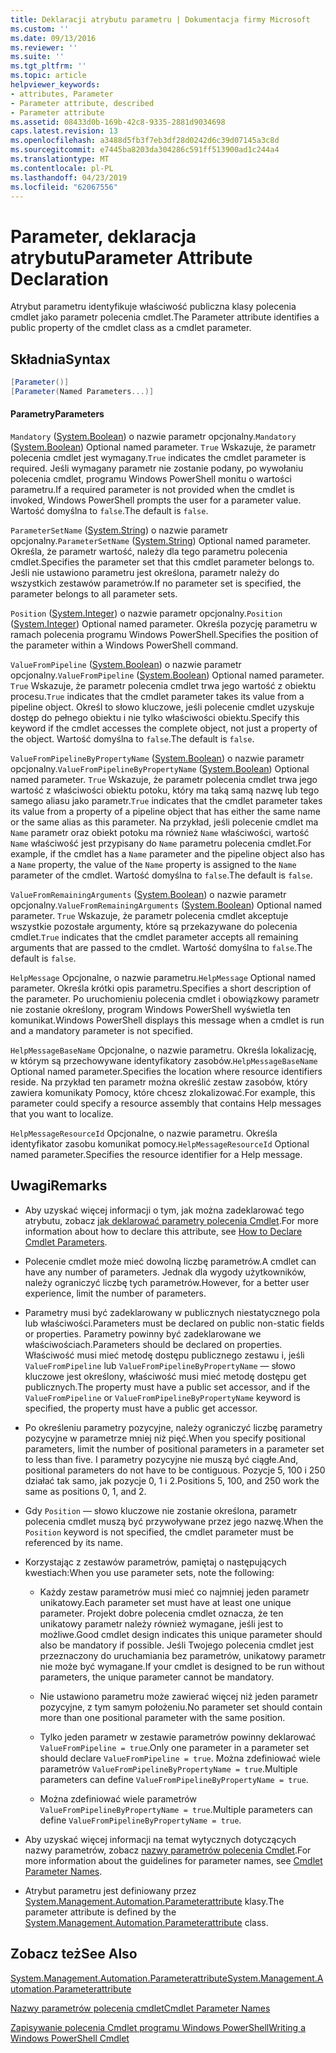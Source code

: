 ```yaml
---
title: Deklaracji atrybutu parametru | Dokumentacja firmy Microsoft
ms.custom: ''
ms.date: 09/13/2016
ms.reviewer: ''
ms.suite: ''
ms.tgt_pltfrm: ''
ms.topic: article
helpviewer_keywords:
- attributes, Parameter
- Parameter attribute, described
- Parameter attribute
ms.assetid: 08433d0b-169b-42c8-9335-2881d9034698
caps.latest.revision: 13
ms.openlocfilehash: a3488d5fb3f7eb3df28d0242d6c39d07145a3c8d
ms.sourcegitcommit: e7445ba8203da304286c591ff513900ad1c244a4
ms.translationtype: MT
ms.contentlocale: pl-PL
ms.lasthandoff: 04/23/2019
ms.locfileid: "62067556"
---
```

# <a name="parameter-attribute-declaration"></a><span data-ttu-id="3d056-102">Parameter, deklaracja atrybutu</span><span class="sxs-lookup"><span data-stu-id="3d056-102">Parameter Attribute Declaration</span></span>

<span data-ttu-id="3d056-103">Atrybut parametru identyfikuje właściwość publiczna klasy polecenia cmdlet jako parametr polecenia cmdlet.</span><span class="sxs-lookup"><span data-stu-id="3d056-103">The Parameter attribute identifies a public property of the cmdlet class as a cmdlet parameter.</span></span>

## <a name="syntax"></a><span data-ttu-id="3d056-104">Składnia</span><span class="sxs-lookup"><span data-stu-id="3d056-104">Syntax</span></span>

```csharp
[Parameter()]
[Parameter(Named Parameters...)]
```

#### <a name="parameters"></a><span data-ttu-id="3d056-105">Parametry</span><span class="sxs-lookup"><span data-stu-id="3d056-105">Parameters</span></span>

<span data-ttu-id="3d056-106">`Mandatory` ([System.Boolean](/dotnet/api/System.Boolean)) o nazwie parametr opcjonalny.</span><span class="sxs-lookup"><span data-stu-id="3d056-106">`Mandatory` ([System.Boolean](/dotnet/api/System.Boolean)) Optional named parameter.</span></span> <span data-ttu-id="3d056-107">`True` Wskazuje, że parametr polecenia cmdlet jest wymagany.</span><span class="sxs-lookup"><span data-stu-id="3d056-107">`True` indicates the cmdlet parameter is required.</span></span> <span data-ttu-id="3d056-108">Jeśli wymagany parametr nie zostanie podany, po wywołaniu polecenia cmdlet, programu Windows PowerShell monitu o wartości parametru.</span><span class="sxs-lookup"><span data-stu-id="3d056-108">If a required parameter is not provided when the cmdlet is invoked, Windows PowerShell prompts the user for a parameter value.</span></span> <span data-ttu-id="3d056-109">Wartość domyślna to `false`.</span><span class="sxs-lookup"><span data-stu-id="3d056-109">The default is `false`.</span></span>

<span data-ttu-id="3d056-110">`ParameterSetName` ([System.String](/dotnet/api/System.String)) o nazwie parametr opcjonalny.</span><span class="sxs-lookup"><span data-stu-id="3d056-110">`ParameterSetName` ([System.String](/dotnet/api/System.String)) Optional named parameter.</span></span> <span data-ttu-id="3d056-111">Określa, że parametr wartość, należy dla tego parametru polecenia cmdlet.</span><span class="sxs-lookup"><span data-stu-id="3d056-111">Specifies the parameter set that this cmdlet parameter belongs to.</span></span> <span data-ttu-id="3d056-112">Jeśli nie ustawiono parametru jest określona, parametr należy do wszystkich zestawów parametrów.</span><span class="sxs-lookup"><span data-stu-id="3d056-112">If no parameter set is specified, the parameter belongs to all parameter sets.</span></span>

<span data-ttu-id="3d056-113">`Position` ([System.Integer](/dotnet/api/System.Integer)) o nazwie parametr opcjonalny.</span><span class="sxs-lookup"><span data-stu-id="3d056-113">`Position` ([System.Integer](/dotnet/api/System.Integer)) Optional named parameter.</span></span> <span data-ttu-id="3d056-114">Określa pozycję parametru w ramach polecenia programu Windows PowerShell.</span><span class="sxs-lookup"><span data-stu-id="3d056-114">Specifies the position of the parameter within a Windows PowerShell command.</span></span>

<span data-ttu-id="3d056-115">`ValueFromPipeline` ([System.Boolean](/dotnet/api/System.Boolean)) o nazwie parametr opcjonalny.</span><span class="sxs-lookup"><span data-stu-id="3d056-115">`ValueFromPipeline` ([System.Boolean](/dotnet/api/System.Boolean)) Optional named parameter.</span></span> <span data-ttu-id="3d056-116">`True` Wskazuje, że parametr polecenia cmdlet trwa jego wartość z obiektu procesu.</span><span class="sxs-lookup"><span data-stu-id="3d056-116">`True` indicates that the cmdlet parameter takes its value from a pipeline object.</span></span> <span data-ttu-id="3d056-117">Określ to słowo kluczowe, jeśli polecenie cmdlet uzyskuje dostęp do pełnego obiektu i nie tylko właściwości obiektu.</span><span class="sxs-lookup"><span data-stu-id="3d056-117">Specify this keyword if the cmdlet accesses the complete object, not just a property of the object.</span></span> <span data-ttu-id="3d056-118">Wartość domyślna to `false`.</span><span class="sxs-lookup"><span data-stu-id="3d056-118">The default is `false`.</span></span>

<span data-ttu-id="3d056-119">`ValueFromPipelineByPropertyName` ([System.Boolean](/dotnet/api/System.Boolean)) o nazwie parametr opcjonalny.</span><span class="sxs-lookup"><span data-stu-id="3d056-119">`ValueFromPipelineByPropertyName` ([System.Boolean](/dotnet/api/System.Boolean)) Optional named parameter.</span></span> <span data-ttu-id="3d056-120">`True` Wskazuje, że parametr polecenia cmdlet trwa jego wartość z właściwości obiektu potoku, który ma taką samą nazwę lub tego samego aliasu jako parametr.</span><span class="sxs-lookup"><span data-stu-id="3d056-120">`True` indicates that the cmdlet parameter takes its value from a property of a pipeline object that has either the same name or the same alias as this parameter.</span></span> <span data-ttu-id="3d056-121">Na przykład, jeśli polecenie cmdlet ma `Name` parametr oraz obiekt potoku ma również `Name` właściwości, wartość `Name` właściwość jest przypisany do `Name` parametru polecenia cmdlet.</span><span class="sxs-lookup"><span data-stu-id="3d056-121">For example, if the cmdlet has a `Name` parameter and the pipeline object also has a `Name` property, the value of the `Name` property is assigned to the `Name` parameter of the cmdlet.</span></span> <span data-ttu-id="3d056-122">Wartość domyślna to `false`.</span><span class="sxs-lookup"><span data-stu-id="3d056-122">The default is `false`.</span></span>

<span data-ttu-id="3d056-123">`ValueFromRemainingArguments` ([System.Boolean](/dotnet/api/System.Boolean)) o nazwie parametr opcjonalny.</span><span class="sxs-lookup"><span data-stu-id="3d056-123">`ValueFromRemainingArguments` ([System.Boolean](/dotnet/api/System.Boolean)) Optional named parameter.</span></span> <span data-ttu-id="3d056-124">`True` Wskazuje, że parametr polecenia cmdlet akceptuje wszystkie pozostałe argumenty, które są przekazywane do polecenia cmdlet.</span><span class="sxs-lookup"><span data-stu-id="3d056-124">`True` indicates that the cmdlet parameter accepts all remaining arguments that are passed to the cmdlet.</span></span> <span data-ttu-id="3d056-125">Wartość domyślna to `false`.</span><span class="sxs-lookup"><span data-stu-id="3d056-125">The default is `false`.</span></span>

<span data-ttu-id="3d056-126">`HelpMessage` Opcjonalne, o nazwie parametru.</span><span class="sxs-lookup"><span data-stu-id="3d056-126">`HelpMessage` Optional named parameter.</span></span> <span data-ttu-id="3d056-127">Określa krótki opis parametru.</span><span class="sxs-lookup"><span data-stu-id="3d056-127">Specifies a short description of the parameter.</span></span> <span data-ttu-id="3d056-128">Po uruchomieniu polecenia cmdlet i obowiązkowy parametr nie zostanie określony, program Windows PowerShell wyświetla ten komunikat.</span><span class="sxs-lookup"><span data-stu-id="3d056-128">Windows PowerShell displays this message when a cmdlet is run and a mandatory parameter is not specified.</span></span>

<span data-ttu-id="3d056-129">`HelpMessageBaseName` Opcjonalne, o nazwie parametru. Określa lokalizację, w którym są przechowywane identyfikatory zasobów.</span><span class="sxs-lookup"><span data-stu-id="3d056-129">`HelpMessageBaseName` Optional named parameter.Specifies the location where resource identifiers reside.</span></span> <span data-ttu-id="3d056-130">Na przykład ten parametr można określić zestaw zasobów, który zawiera komunikaty Pomocy, które chcesz zlokalizować.</span><span class="sxs-lookup"><span data-stu-id="3d056-130">For example, this parameter could specify a resource assembly that contains Help messages that you want to localize.</span></span>

<span data-ttu-id="3d056-131">`HelpMessageResourceId` Opcjonalne, o nazwie parametru. Określa identyfikator zasobu komunikat pomocy.</span><span class="sxs-lookup"><span data-stu-id="3d056-131">`HelpMessageResourceId` Optional named parameter.Specifies the resource identifier for a Help message.</span></span>

## <a name="remarks"></a><span data-ttu-id="3d056-132">Uwagi</span><span class="sxs-lookup"><span data-stu-id="3d056-132">Remarks</span></span>

- <span data-ttu-id="3d056-133">Aby uzyskać więcej informacji o tym, jak można zadeklarować tego atrybutu, zobacz [jak deklarować parametry polecenia Cmdlet](./how-to-declare-cmdlet-parameters.md).</span><span class="sxs-lookup"><span data-stu-id="3d056-133">For more information about how to declare this attribute, see [How to Declare Cmdlet Parameters](./how-to-declare-cmdlet-parameters.md).</span></span>

- <span data-ttu-id="3d056-134">Polecenie cmdlet może mieć dowolną liczbę parametrów.</span><span class="sxs-lookup"><span data-stu-id="3d056-134">A cmdlet can have any number of parameters.</span></span> <span data-ttu-id="3d056-135">Jednak dla wygody użytkowników, należy ograniczyć liczbę tych parametrów.</span><span class="sxs-lookup"><span data-stu-id="3d056-135">However, for a better user experience, limit the number of parameters.</span></span>

- <span data-ttu-id="3d056-136">Parametry musi być zadeklarowany w publicznych niestatycznego pola lub właściwości.</span><span class="sxs-lookup"><span data-stu-id="3d056-136">Parameters must be declared on public non-static fields or properties.</span></span> <span data-ttu-id="3d056-137">Parametry powinny być zadeklarowane we właściwościach.</span><span class="sxs-lookup"><span data-stu-id="3d056-137">Parameters should be declared on properties.</span></span> <span data-ttu-id="3d056-138">Właściwość musi mieć metodę dostępu publicznego zestawu i, jeśli `ValueFromPipeline` lub `ValueFromPipelineByPropertyName` — słowo kluczowe jest określony, właściwość musi mieć metodę dostępu get publicznych.</span><span class="sxs-lookup"><span data-stu-id="3d056-138">The property must have a public set accessor, and if the `ValueFromPipeline` or `ValueFromPipelineByPropertyName` keyword is specified, the property must have a public get accessor.</span></span>

- <span data-ttu-id="3d056-139">Po określeniu parametry pozycyjne, należy ograniczyć liczbę parametry pozycyjne w parametrze mniej niż pięć.</span><span class="sxs-lookup"><span data-stu-id="3d056-139">When you specify positional parameters,  limit the number of positional parameters in a parameter set to less than five.</span></span> <span data-ttu-id="3d056-140">I parametry pozycyjne nie muszą być ciągłe.</span><span class="sxs-lookup"><span data-stu-id="3d056-140">And, positional parameters do not have to be contiguous.</span></span> <span data-ttu-id="3d056-141">Pozycje 5, 100 i 250 działać tak samo, jak pozycje 0, 1 i 2.</span><span class="sxs-lookup"><span data-stu-id="3d056-141">Positions 5, 100, and 250 work the same as positions 0, 1, and 2.</span></span>

- <span data-ttu-id="3d056-142">Gdy `Position` — słowo kluczowe nie zostanie określona, parametr polecenia cmdlet muszą być przywoływane przez jego nazwę.</span><span class="sxs-lookup"><span data-stu-id="3d056-142">When the `Position` keyword is not specified, the cmdlet parameter must be referenced by its name.</span></span>

- <span data-ttu-id="3d056-143">Korzystając z zestawów parametrów, pamiętaj o następujących kwestiach:</span><span class="sxs-lookup"><span data-stu-id="3d056-143">When you use parameter sets, note the following:</span></span>

    - <span data-ttu-id="3d056-144">Każdy zestaw parametrów musi mieć co najmniej jeden parametr unikatowy.</span><span class="sxs-lookup"><span data-stu-id="3d056-144">Each parameter set must have at least one unique parameter.</span></span> <span data-ttu-id="3d056-145">Projekt dobre polecenia cmdlet oznacza, że ten unikatowy parametr należy również wymagane, jeśli jest to możliwe.</span><span class="sxs-lookup"><span data-stu-id="3d056-145">Good cmdlet design indicates this unique parameter should also be mandatory if possible.</span></span> <span data-ttu-id="3d056-146">Jeśli Twojego polecenia cmdlet jest przeznaczony do uruchamiania bez parametrów, unikatowy parametr nie może być wymagane.</span><span class="sxs-lookup"><span data-stu-id="3d056-146">If your cmdlet is designed to be run without parameters, the unique parameter cannot be mandatory.</span></span>

    - <span data-ttu-id="3d056-147">Nie ustawiono parametru może zawierać więcej niż jeden parametr pozycyjne, z tym samym położeniu.</span><span class="sxs-lookup"><span data-stu-id="3d056-147">No parameter set should contain more than one positional parameter with the same position.</span></span>

    - <span data-ttu-id="3d056-148">Tylko jeden parametr w zestawie parametrów powinny deklarować `ValueFromPipeline = true`.</span><span class="sxs-lookup"><span data-stu-id="3d056-148">Only one parameter in a parameter set should declare `ValueFromPipeline = true`.</span></span> <span data-ttu-id="3d056-149">Można zdefiniować wiele parametrów `ValueFromPipelineByPropertyName = true`.</span><span class="sxs-lookup"><span data-stu-id="3d056-149">Multiple parameters can define `ValueFromPipelineByPropertyName = true`.</span></span>

    - <span data-ttu-id="3d056-150">Można zdefiniować wiele parametrów `ValueFromPipelineByPropertyName = true`.</span><span class="sxs-lookup"><span data-stu-id="3d056-150">Multiple parameters can define `ValueFromPipelineByPropertyName = true`.</span></span>

- <span data-ttu-id="3d056-151">Aby uzyskać więcej informacji na temat wytycznych dotyczących nazwy parametrów, zobacz [nazwy parametrów polecenia Cmdlet](standard-cmdlet-parameter-names-and-types.md).</span><span class="sxs-lookup"><span data-stu-id="3d056-151">For more information about the guidelines for parameter names, see [Cmdlet Parameter Names](standard-cmdlet-parameter-names-and-types.md).</span></span>

- <span data-ttu-id="3d056-152">Atrybut parametru jest definiowany przez [System.Management.Automation.Parameterattribute](/dotnet/api/System.Management.Automation.ParameterAttribute) klasy.</span><span class="sxs-lookup"><span data-stu-id="3d056-152">The parameter attribute is defined by the [System.Management.Automation.Parameterattribute](/dotnet/api/System.Management.Automation.ParameterAttribute) class.</span></span>

## <a name="see-also"></a><span data-ttu-id="3d056-153">Zobacz też</span><span class="sxs-lookup"><span data-stu-id="3d056-153">See Also</span></span>

[<span data-ttu-id="3d056-154">System.Management.Automation.Parameterattribute</span><span class="sxs-lookup"><span data-stu-id="3d056-154">System.Management.Automation.Parameterattribute</span></span>](/dotnet/api/System.Management.Automation.ParameterAttribute)

[<span data-ttu-id="3d056-155">Nazwy parametrów polecenia cmdlet</span><span class="sxs-lookup"><span data-stu-id="3d056-155">Cmdlet Parameter Names</span></span>](standard-cmdlet-parameter-names-and-types.md)

[<span data-ttu-id="3d056-156">Zapisywanie polecenia Cmdlet programu Windows PowerShell</span><span class="sxs-lookup"><span data-stu-id="3d056-156">Writing a Windows PowerShell Cmdlet</span></span>](./writing-a-windows-powershell-cmdlet.md)
